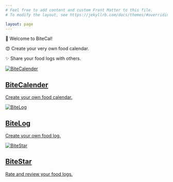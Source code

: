```yaml
---
# Feel free to add content and custom Front Matter to this file.
# To modify the layout, see https://jekyllrb.com/docs/themes/#overriding-theme-defaults

layout: page
---
```


<section class="description">
    <div class="row">
        <div class="col-12">
            <p class="title">&#x1F389  Welcome to BiteCal!</p>
            <p class="content">&#x1F60D Create your very own food calendar.</p>
            <p class="content">&#x2728 Share your food logs with others.</p>
        </div>
    </div>
</section>

<section class="image-card">
  <div class="row">
    <a href="src/calendar.html" class="card">
      <img src="{{ '/assets/images/food1.jpg' | relative_url }}" alt="BiteCalender">
      <h2>BiteCalender</h2>
      <p>Create your own food calendar.</p>
    </a>
    <a href="src/log.html" class="card">
      <img src="{{ '/assets/images/food2.jpg' | relative_url }}" alt="BiteLog">
      <h2>BiteLog</h2>
      <p>Create your own food log.</p>
    </a>
    <a href="src/star.html" class="card">
      <img src="{{ '/assets/images/food3.jpg' | relative_url }}" alt="BiteStar">
      <h2>BiteStar</h2>
      <p>Rate and review your food logs.</p>
    </a>
  </div>
</section>
